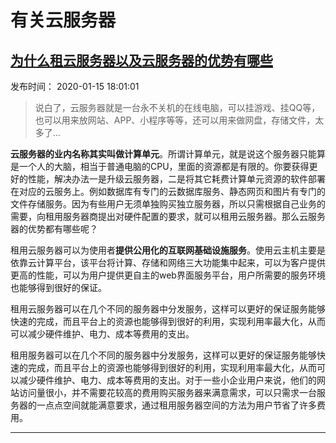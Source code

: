 # 有关云服务器

## [为什么租云服务器以及云服务器的优势有哪些](https://www.ksyun.com/developer/article/20233.html)

发布时间： 2020-01-15 18:01:01

> 说白了，云服务器就是一台永不关机的在线电脑，可以挂游戏、挂QQ等，也可以用来放网站、APP、小程序等等，还可以用来做网盘，存储文件，太多了...

**云服务器的业内名称其实叫做计算单元**。所谓计算单元，就是说这个服务器只能算是一个人的大脑，相当于普通电脑的CPU，里面的资源都是有限的。你要获得更好的性能，解决办法一是升级云服务器，二是将其它耗费计算单元资源的软件部署在对应的云服务上。例如数据库有专门的云数据库服务、静态网页和图片有专门的文件存储服务。因为有些用户无须单独购买独立服务器，所以只需根据自己业务的需要，向租用服务器商提出对硬件配置的要求，就可以租用云服务器。那么云服务器的优势都有哪些呢？

租用云服务器可以为使用者**提供公用化的互联网基础设施服务**。使用云主机主要是依靠云计算平台，该平台将计算、存储和网络三大功能集中起来，可以为客户提供更高的性能，可以为用户提供更自主的web界面服务平台，用户所需要的服务环境也能够得到很好的保证。

租用云服务器可以在几个不同的服务器中分发服务，这样可以更好的保证服务能够快速的完成，而且平台上的资源也能够得到很好的利用，实现利用率最大化，从而可以减少硬件维护、电力、成本等费用的支出。

租用服务器可以在几个不同的服务器中分发服务，这样可以更好的保证服务能够快速的完成，而且平台上的资源也能够得到很好的利用，实现利用率最大化，从而可以减少硬件维护、电力、成本等费用的支出。对于一些小企业用户来说，他们的网站访问量很小，并不需要花较高的费用购买服务器来满意需求，可以只需求一台服务器的一点点空间就能满意要求，通过租用服务器空间的方法为用户节省了许多费用。

------

